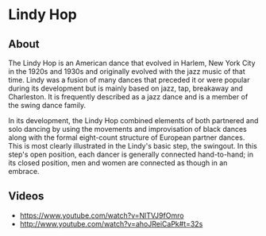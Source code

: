 # Lindy Hop

## About
The Lindy Hop is an American dance that evolved in Harlem, New York City in the 1920s and 1930s and originally evolved with the jazz music of that time. Lindy was a fusion of many dances that preceded it or were popular during its development but is mainly based on jazz, tap, breakaway and Charleston. It is frequently described as a jazz dance and is a member of the swing dance family.

In its development, the Lindy Hop combined elements of both partnered and solo dancing by using the movements and improvisation of black dances along with the formal eight-count structure of European partner dances. This is most clearly illustrated in the Lindy's basic step, the swingout. In this step's open position, each dancer is generally connected hand-to-hand; in its closed position, men and women are connected as though in an embrace.

## Videos
* https://www.youtube.com/watch?v=NlTVJ9fOmro
* http://www.youtube.com/watch?v=ahoJReiCaPk#t=32s